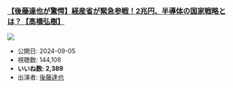 ### [【後藤達也が驚愕】経産省が緊急参戦！2兆円、半導体の国家戦略とは？【高橋弘樹】](https://www.youtube.com/watch?v=1QueFWm8DPE)
[![](https://img.youtube.com/vi/1QueFWm8DPE/sddefault.jpg)](https://www.youtube.com/watch?v=1QueFWm8DPE)
-   公開日: 2024-09-05
-   視聴数: 144,108
-   **いいね数: 2,389**
-   出演者: [後藤達也](/rehacq_fan/people/後藤達也 "wikilink")
